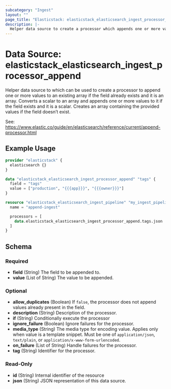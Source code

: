 ```yaml
---
subcategory: "Ingest"
layout: ""
page_title: "Elasticstack: elasticstack_elasticsearch_ingest_processor_append Data Source"
description: |-
  Helper data source to create a processor which appends one or more values to an existing array if the field already exists and it is an array.
---
```


# Data Source: elasticstack_elasticsearch_ingest_processor_append

Helper data source to which can be used to create a processor to append one or more values to an existing array if the field already exists and it is an array.
Converts a scalar to an array and appends one or more values to it if the field exists and it is a scalar. Creates an array containing the provided values if the field doesn’t exist.

See: https://www.elastic.co/guide/en/elasticsearch/reference/current/append-processor.html

## Example Usage

```terraform
provider "elasticstack" {
  elasticsearch {}
}

data "elasticstack_elasticsearch_ingest_processor_append" "tags" {
  field = "tags"
  value = ["production", "{{{app}}}", "{{{owner}}}"]
}

resource "elasticstack_elasticsearch_ingest_pipeline" "my_ingest_pipeline" {
  name = "append-ingest"

  processors = [
    data.elasticstack_elasticsearch_ingest_processor_append.tags.json
  ]
}
```

<!-- schema generated by tfplugindocs -->
## Schema

### Required

- **field** (String) The field to be appended to.
- **value** (List of String) The value to be appended.

### Optional

- **allow_duplicates** (Boolean) If `false`, the processor does not append values already present in the field.
- **description** (String) Description of the processor.
- **if** (String) Conditionally execute the processor
- **ignore_failure** (Boolean) Ignore failures for the processor.
- **media_type** (String) The media type for encoding value. Applies only when value is a template snippet. Must be one of `application/json`, `text/plain`, or `application/x-www-form-urlencoded`.
- **on_failure** (List of String) Handle failures for the processor.
- **tag** (String) Identifier for the processor.

### Read-Only

- **id** (String) Internal identifier of the resource
- **json** (String) JSON representation of this data source.


